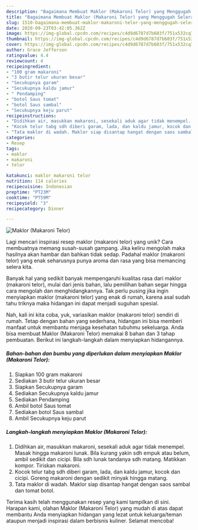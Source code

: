 ```yaml
---
description: "Bagaimana Membuat Maklor (Makaroni Telor) yang Menggugah Selera"
title: "Bagaimana Membuat Maklor (Makaroni Telor) yang Menggugah Selera"
slug: 1510-bagaimana-membuat-maklor-makaroni-telor-yang-menggugah-selera
date: 2020-09-23T03:42:05.362Z
image: https://img-global.cpcdn.com/recipes/c4d9d6787d7b603f/751x532cq70/maklor-makaroni-telor-foto-resep-utama.jpg
thumbnail: https://img-global.cpcdn.com/recipes/c4d9d6787d7b603f/751x532cq70/maklor-makaroni-telor-foto-resep-utama.jpg
cover: https://img-global.cpcdn.com/recipes/c4d9d6787d7b603f/751x532cq70/maklor-makaroni-telor-foto-resep-utama.jpg
author: Grace Jefferson
ratingvalue: 4.4
reviewcount: 4
recipeingredient:
- "100 gram makaroni"
- "3 butir telur ukuran besar"
- "Secukupnya garam"
- "Secukupnya kaldu jamur"
- " Pendamping"
- "botol Saus tomat"
- "botol Saus sambal"
- "Secukupnya keju parut"
recipeinstructions:
- "Didihkan air, masukkan makaroni, sesekali aduk agar tidak menempel. Masak hingga makaroni lunak. Bila kurang yakin sdh empuk atau belum, ambil sedikit dan cicipi. Bila sdh lunak tandanya sdh matang. Matikkan kompor. Tiriskan makaroni."
- "Kocok telur tabg sdh diberi garam, lada, dan kaldu jamur, kocok dan cicipi. Goreng makaroni dengan sedikit minyak hingga matang."
- "Tata maklor di wadah. Maklor siap disantap hangat dengan saos sambal dan tomat botol."
categories:
- Resep
tags:
- maklor
- makaroni
- telor

katakunci: maklor makaroni telor 
nutrition: 114 calories
recipecuisine: Indonesian
preptime: "PT23M"
cooktime: "PT59M"
recipeyield: "3"
recipecategory: Dinner

---
```



![Maklor (Makaroni Telor)](https://img-global.cpcdn.com/recipes/c4d9d6787d7b603f/751x532cq70/maklor-makaroni-telor-foto-resep-utama.jpg)

Lagi mencari inspirasi resep maklor (makaroni telor) yang unik? Cara membuatnya memang susah-susah gampang. Jika keliru mengolah maka hasilnya akan hambar dan bahkan tidak sedap. Padahal maklor (makaroni telor) yang enak seharusnya punya aroma dan rasa yang bisa memancing selera kita.



Banyak hal yang sedikit banyak mempengaruhi kualitas rasa dari maklor (makaroni telor), mulai dari jenis bahan, lalu pemilihan bahan segar hingga cara mengolah dan menghidangkannya. Tak perlu pusing jika ingin menyiapkan maklor (makaroni telor) yang enak di rumah, karena asal sudah tahu triknya maka hidangan ini dapat menjadi suguhan spesial.


Nah, kali ini kita coba, yuk, variasikan maklor (makaroni telor) sendiri di rumah. Tetap dengan bahan yang sederhana, hidangan ini bisa memberi manfaat untuk membantu menjaga kesehatan tubuhmu sekeluarga. Anda bisa membuat Maklor (Makaroni Telor) memakai 8 bahan dan 3 tahap pembuatan. Berikut ini langkah-langkah dalam menyiapkan hidangannya.

<!--inarticleads1-->

##### Bahan-bahan dan bumbu yang diperlukan dalam menyiapkan Maklor (Makaroni Telor):

1. Siapkan 100 gram makaroni
1. Sediakan 3 butir telur ukuran besar
1. Siapkan Secukupnya garam
1. Sediakan Secukupnya kaldu jamur
1. Sediakan  Pendamping
1. Ambil botol Saus tomat
1. Sediakan botol Saus sambal
1. Ambil Secukupnya keju parut




<!--inarticleads2-->

##### Langkah-langkah menyiapkan Maklor (Makaroni Telor):

1. Didihkan air, masukkan makaroni, sesekali aduk agar tidak menempel. Masak hingga makaroni lunak. Bila kurang yakin sdh empuk atau belum, ambil sedikit dan cicipi. Bila sdh lunak tandanya sdh matang. Matikkan kompor. Tiriskan makaroni.
1. Kocok telur tabg sdh diberi garam, lada, dan kaldu jamur, kocok dan cicipi. Goreng makaroni dengan sedikit minyak hingga matang.
1. Tata maklor di wadah. Maklor siap disantap hangat dengan saos sambal dan tomat botol.




Terima kasih telah menggunakan resep yang kami tampilkan di sini. Harapan kami, olahan Maklor (Makaroni Telor) yang mudah di atas dapat membantu Anda menyiapkan hidangan yang lezat untuk keluarga/teman ataupun menjadi inspirasi dalam berbisnis kuliner. Selamat mencoba!
